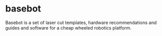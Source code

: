 basebot
=======

Basebot is a set of laser cut templates, hardware recommendations and guides and software for a cheap wheeled robotics platform.
